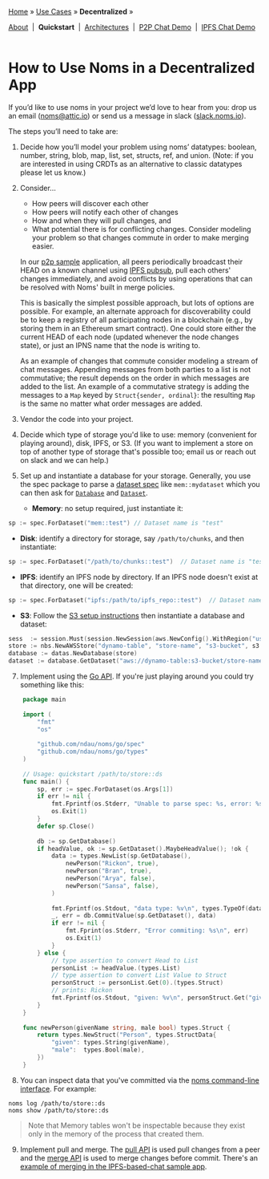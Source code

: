 [Home](../../README.md) » [Use Cases](../../README.md#use-cases) » **Decentralized** »

[About](about.md)&nbsp; | &nbsp;**Quickstart**&nbsp; | &nbsp;[Architectures](architectures.md)&nbsp; | &nbsp;[P2P Chat Demo](demo-p2p-chat.md)&nbsp; | &nbsp;[IPFS Chat Demo](demo-ipfs-chat.md)
<br><br>
# How to Use Noms in a Decentralized App

If you’d like to use noms in your project we’d love to hear from you:
drop us an email ([noms@attic.io](mailto:noms@attic.io)) or send us a
message in slack ([slack.noms.io](http://slack.noms.io)).

The steps you’ll need to take are:

1. Decide how you’ll model your problem using noms’ datatypes: boolean,
  number, string, blob, map, list, set, structs, ref, and
  union. (Note: if you are interested in using CRDTs as an alternative
  to classic datatypes please let us know.)
2. Consider...
    * How peers will discover each other
    * How peers will notify each other of changes
    * How and when they will pull changes, and 
    * What potential there is for conflicting changes. Consider modeling
    your problem so that changes commute in order to make merging
    easier.  

   In our [p2p sample](https://github.com/ndau/noms/blob/master/doc/decent/demo-p2p-chat.md) application, all peers periodically broadcast their HEAD on a known channel using [IPFS pubsub](https://ipfs.io/blog/25-pubsub/), pull each others' changes immediately, and avoid conflicts by using operations that can be resolved with Noms' built in merge policies.
   
   This is basically the simplest possible approach, but lots of options are possible. For example, an alternate approach for discoverability could be to keep a registry of all participating nodes in a blockchain (e.g., by storing them in an Ethereum smart contract). One could store either the current HEAD of each node (updated whenever the node changes state), or just an IPNS name that the node is writing to.
    
   As an example of changes that commute consider modeling a stream
    of chat messages. Appending messages from both parties to a list
    is not commutative; the result depends on the order in which
    messages are added to the list. An example of a commutative
    strategy is adding the messages to a `Map` keyed by
    `Struct{sender, ordinal}`: the resulting `Map` is the same no
    matter what order messages are added.

3. Vendor the code into your project. 
4. Decide which type of storage you'd like to use: memory (convenient for playing around), disk, IPFS, or S3. (If you want to implement a store on top of another type of storage that's possible too; email us or reach out on slack and we can help.)
5. Set up and instantiate a database for your storage. Generally, you use the spec package to parse a [dataset spec](https://github.com/ndau/noms/blob/master/doc/spelling.md) like `mem::mydataset` which you can then ask for  [`Database`](https://github.com/ndau/noms/blob/master/go/datas/database.go) and [`Dataset`](https://github.com/ndau/noms/blob/master/go/datas/dataset.go).
   * **Memory**: no setup required, just instantiate it:

```go
sp := spec.ForDataset("mem::test") // Dataset name is "test"
```
   
   * **Disk**: identify a directory for storage, say `/path/to/chunks`, and then instantiate:
   
```go
sp := spec.ForDataset("/path/to/chunks::test")  // Dataset name is "test"
```
   
   * **IPFS**: identify an IPFS node by directory. If an IPFS node doesn't exist at that directory, one will be created:

```go
sp := spec.ForDataset("ipfs:/path/to/ipfs_repo::test")  // Dataset name is "test"
```

   * **S3**: Follow the [S3 setup instructions](https://github.com/ndau/noms/blob/master/go/nbs/NBS-on-AWS.md) then instantiate a database and dataset:

```go
sess  := session.Must(session.NewSession(aws.NewConfig().WithRegion("us-west-2")))
store := nbs.NewAWSStore("dynamo-table", "store-name", "s3-bucket", s3.New(sess), dynamodb.New(sess), 1<<28))
database := datas.NewDatabase(store)
dataset := database.GetDataset("aws://dynamo-table:s3-bucket/store-name::test")  // Dataset name is "test"
```

7. Implement using the [Go API](https://github.com/ndau/noms/blob/master/doc/go-tour.md). If you're just playing around you could try something like this:

```go
    package main
    
    import (
        "fmt"
        "os"
    
        "github.com/ndau/noms/go/spec"
        "github.com/ndau/noms/go/types"
    )
    
    // Usage: quickstart /path/to/store::ds
    func main() {
        sp, err := spec.ForDataset(os.Args[1])
        if err != nil {
            fmt.Fprintf(os.Stderr, "Unable to parse spec: %s, error: %s\n", sp, err)
            os.Exit(1)
        }
        defer sp.Close()
    
        db := sp.GetDatabase()
        if headValue, ok := sp.GetDataset().MaybeHeadValue(); !ok {
            data := types.NewList(sp.GetDatabase(),
                newPerson("Rickon", true),
                newPerson("Bran", true),
                newPerson("Arya", false),
                newPerson("Sansa", false),
            )
    
            fmt.Fprintf(os.Stdout, "data type: %v\n", types.TypeOf(data).Describe())
            _, err = db.CommitValue(sp.GetDataset(), data)
            if err != nil {
                fmt.Fprint(os.Stderr, "Error commiting: %s\n", err)
                os.Exit(1)
            }
        } else {
            // type assertion to convert Head to List
            personList := headValue.(types.List)
            // type assertion to convert List Value to Struct
            personStruct := personList.Get(0).(types.Struct)
            // prints: Rickon
            fmt.Fprintf(os.Stdout, "given: %v\n", personStruct.Get("given"))
        }
    }
    
    func newPerson(givenName string, male bool) types.Struct {
        return types.NewStruct("Person", types.StructData{
            "given": types.String(givenName),
            "male":  types.Bool(male),
        })
    }
```

8. You can inspect data that you've committed via the [noms command-line interface](https://github.com/ndau/noms/blob/master/doc/cli-tour.md). For example:

```shell
noms log /path/to/store::ds
noms show /path/to/store::ds
```

> Note that Memory tables won't be inspectable because they exist only in the memory of the process that created them. 

9. Implement pull and merge. The [pull API](../../go/datas/pull.go) is used pull changes from a peer and the [merge API](../../go/merge/) is used to merge changes before commit. There's an [example of merging in the IPFS-based-chat sample
    app](https://github.com/ndau/noms/blob/master/samples/go/ipfs-chat/pubsub.go). 
